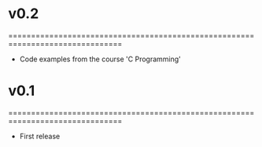 # v0.2
===============================================================================
* Code examples from the course 'C Programming'

# v0.1
===============================================================================
* First release
